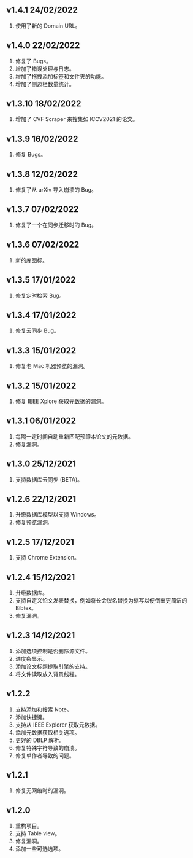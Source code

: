 ## v1.4.1 24/02/2022
1. 使用了新的 Domain URL。

## v1.4.0 22/02/2022
1. 修复了 Bugs。
2. 增加了错误处理与日志。
3. 增加了拖拽添加标签和文件夹的功能。
4. 增加了侧边栏数量统计。

## v1.3.10 18/02/2022
1. 增加了 CVF Scraper 来搜集如 ICCV2021 的论文。

## v1.3.9 16/02/2022
1. 修复 Bugs。

## v1.3.8 12/02/2022
1. 修复了从 arXiv 导入崩溃的 Bug。

## v1.3.7 07/02/2022
1. 修复了一个在同步迁移时的 Bug。

## v1.3.6 07/02/2022
1. 新的库图标。

## v1.3.5 17/01/2022
1. 修复定时检索 Bug。

## v1.3.4 17/01/2022
1. 修复云同步 Bug。

## v1.3.3 15/01/2022
1. 修复老 Mac 机器预览的漏洞。

## v1.3.2 15/01/2022
1. 修复 IEEE Xplore 获取元数据的漏洞。

## v1.3.1 06/01/2022
1. 每隔一定时间自动重新匹配预印本论文的元数据。
2. 修复漏洞。

## v1.3.0 25/12/2021
1. 支持数据库云同步 (BETA)。

## v1.2.6 22/12/2021
1. 升级数据库模型以支持 Windows。
2. 修复预览漏洞.

## v1.2.5 17/12/2021
1. 支持 Chrome Extension。

## v1.2.4 15/12/2021
1. 升级数据库。
2. 支持自定义论文发表替换，例如将长会议名替换为缩写以便倒出更简洁的 Bibtex。
3. 修复漏洞。


## v1.2.3 14/12/2021
1. 添加选项控制是否删除源文件。
2. 进度条显示。
3. 添加论文标题提取引擎的支持。
4. 将文件读取放入背景线程。

## v1.2.2
1. 支持添加和搜索 Note。
2. 添加快捷键。
3. 支持从 IEEE Explorer 获取元数据。
4. 添加元数据获取相关选项。
5. 更好的 DBLP 解析。
5. 修复特殊字符导致的崩溃。
6. 修复单作者导致的问题。

## v1.2.1
1. 修复无网络时的漏洞。

## v1.2.0
1. 重构项目。
2. 支持 Table view。
3. 修复漏洞。
4. 添加一些可选选项。